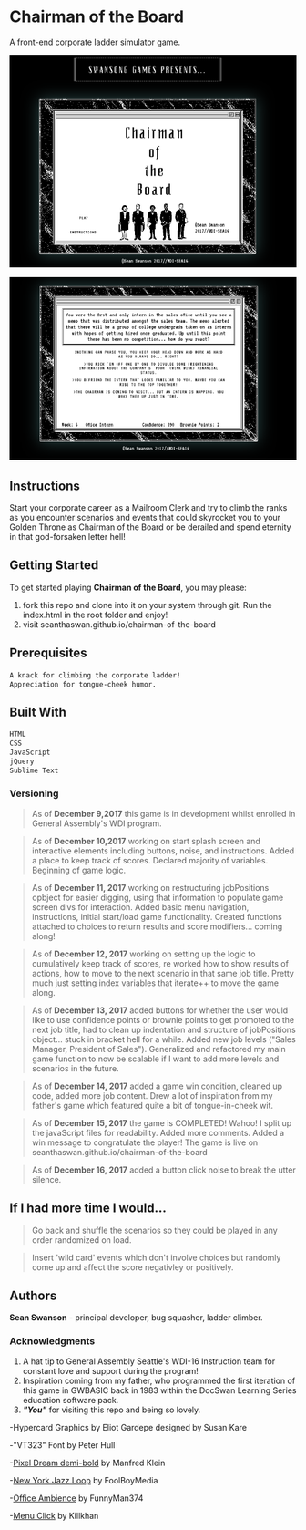 # Chairman of the Board
A front-end corporate ladder simulator game.

![Title Screen](title.png)

![Example](example.png)

## Instructions
Start your corporate career as a Mailroom Clerk and try to climb the ranks as you encounter scenarios and events that could skyrocket you to your Golden Throne as Chairman of the Board or be derailed and spend eternity in that god-forsaken letter hell!


## Getting Started

   To get started playing **Chairman of the Board**, you may please:

   1. fork this repo and clone into it on your system through git. Run the index.html in the root folder and enjoy!
   2. visit seanthaswan.github.io/chairman-of-the-board
   

## Prerequisites

	A knack for climbing the corporate ladder!
	Appreciation for tongue-cheek humor.



## Built With

	HTML
	CSS
	JavaScript
	jQuery
	Sublime Text

### Versioning

> As of **December 9,2017** this game is in development whilst enrolled in General Assembly's WDI program.

> As of **December 10,2017** working on start splash screen and interactive elements including buttons, noise, and instructions. Added a place to keep track of scores. Declared majority of variables. Beginning of game logic.

> As of **December 11, 2017** working on restructuring jobPositions opbject for easier digging, using that information to populate game screen divs for interaction. Added basic menu navigation, instructions, initial start/load game functionality. Created functions attached to choices to return results and score modifiers... coming along!

> As of **December 12, 2017** working on setting up the logic to cumulatively keep track of scores, re worked how to show results of actions, how to move to the next scenario in that same job title. Pretty much just setting index variables that iterate++ to move the game along.

> As of **December 13, 2017** added buttons for whether the user would like to use confidence points or brownie points to get promoted to the next job title, had to clean up indentation and structure of jobPositions object... stuck in bracket hell for a while. Added new job levels ("Sales Manager, President of Sales"). Generalized and refactored my main game function to now be scalable if I want to add more levels and scenarios in the future.

> As of **December 14, 2017** added a game win condition, cleaned up code, added more job content. Drew a lot of inspiration from my father's game which featured quite a bit of tongue-in-cheek wit.

> As of **December 15, 2017** the game is COMPLETED! Wahoo! I split up the javaScript files for readability. Added more comments. Added a win message to congratulate the player! The game is live on seanthaswan.github.io/chairman-of-the-board

> As of **December 16, 2017** added a button click noise to break the utter silence. 

## If I had more time I would...

> Go back and shuffle the scenarios so they could be played in any order randomized on load.

> Insert 'wild card' events which don't involve choices but randomly come up and affect the score negativley or positively. 

## Authors

**Sean Swanson** - principal developer, bug squasher, ladder climber.


### Acknowledgments

1. A hat tip to General Assembly Seattle's WDI-16 Instruction team for constant love and support during the program!
2. Inspiration coming from my father, who programmed the first iteration of this game in GWBASIC back in 1983 within the DocSwan Learning Series education software pack.
3. _**"You"**_ for visiting this repo and being so lovely.

-Hypercard Graphics by Eliot Gardepe designed by Susan Kare

-"VT323" Font by Peter Hull

-[Pixel Dream demi-bold](https://www.1001freefonts.com/pixel-dreams-demi-bold.font) by Manfred Klein

-[New York Jazz Loop](https://freesound.org/s/347848/) by FoolBoyMedia

-[Office Ambience](https://freesound.org/s/108695/) by FunnyMan374

-[Menu Click](https://freesound.org/s/150222/) by Killkhan
